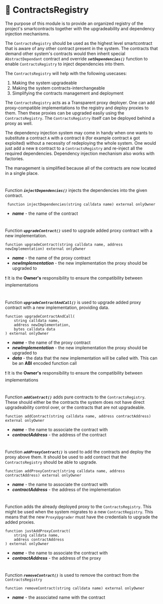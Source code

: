 # 📃 ContractsRegistry

The purpose of this module is to provide an organized registry of the project's smartcontracts together with the upgradeability and dependency injection mechanisms.

The `ContractsRegistry` should be used as the highest level smartcontract that is aware of any other
contract present in the system. The contracts that demand other system's contracts would then inherit
special `AbstractDependant` contract and override ***`setDependencies()`*** function to enable `ContractsRegistry`
to inject dependencies into them.

The `ContractsRegistry` will help with the following usecases:

1) Making the system upgradeable
2) Making the system contracts-interchangeable
3) Simplifying the contracts management and deployment

The `ContractsRegistry` acts as a Transparent proxy deployer. One can add proxy-compatible implementations to the registry
and deploy proxies to them. Then these proxies can be upgraded easily using the `ContractsRegistry`.
The `ContractsRegistry` itself can be deployed behind a proxy as well.

The dependency injection system may come in handy when one wants to substitute a contract `A` with a contract `B`
(for example contract `A` got exploited) without a necessity of redeploying the whole system. One would just add
a new `B` contract to a `ContractsRegistry` and re-inject all the required dependencies. Dependency injection mechanism
also works with factories.

The management is simplified because all of the contracts are now located in a single place.
#
Function ***`injectDependencies()`*** injects the dependencies into the given contract.

```solidity
 function injectDependencies(string calldata name) external onlyOwner
 ```
- ***name*** - the name of the contract

#
Function ***`upgradeContract()`*** used to upgrade added proxy contract with a new implementation.
```solidity
function upgradeContract(string calldata name, address newImplementation) external onlyOwner
```
- ***name*** - the name of the proxy contract
- ***newImplementation*** - the new implementation the proxy should be upgraded to

❗ It is the **Owner's** responsibility to ensure the compatibility between implementations

#
Function ***`upgradeContractAndCall()`*** is used to upgrade added proxy contract with a new implementation, providing data.

```solidity
function upgradeContractAndCall(
    string calldata name,
    address newImplementation,
    bytes calldata data
) external onlyOwner
```
- ***name*** - the name of the proxy contract
- ***newImplementation*** - the new implementation the proxy should be upgraded to
- ***data*** - the data that the new implementation will be called with. This can be an **ABI** encoded function call

❗ It is the **Owner's** responsibility to ensure the compatibility between implementations

#
Function ***`addContract()`*** adds pure contracts to the `ContractsRegistry`. These should either be the contracts the system does not have direct upgradeability control over, or the contracts that are not upgradeable.

```solidity
function addContract(string calldata name, address contractAddress) external onlyOwner
```
- ***name*** - the name to associate the contract with
- ***contractAddress*** - the address of the contract

#
Function ***`addProxyContract()`*** is used to add the contracts and deploy the proxy above them. It should be used to add contract that the `ContractsRegistry` should be able to upgrade.
```solidity
function addProxyContract(string calldata name, address contractAddress) external onlyOwner
```
- ***name*** - the name to associate the contract with
- ***contractAddress*** - the address of the implementation

#
Function adds the already deployed proxy to the `ContractsRegistry`. This might be used when the system migrates to a new `ContractRegistry`. This means that the new `ProxyUpgrader` must have the credentials to upgrade the added proxies.

```solidity
function justAddProxyContract(
    string calldata name,
    address contractAddress
) external onlyOwner
```
- ***name*** - the name to associate the contract with
- ***contractAddress*** - the address of the proxy

#
Function ***`removeContract()`*** is used to remove the contract from the `ContractsRegistry`

```solidity
function removeContract(string calldata name) external onlyOwner
```
- ***name*** - the associated name with the contract